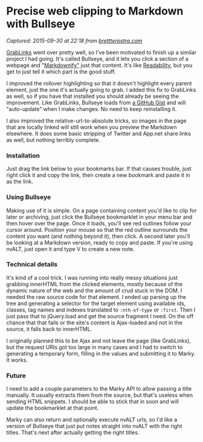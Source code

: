 # Precise web clipping to Markdown with Bullseye

_Captured: 2015-09-30 at 22:18 from [brettterpstra.com](http://brettterpstra.com/2013/07/30/precise-web-clipping-to-markdown-with-bullseye/)_

[GrabLinks](http://brettterpstra.com/2013/07/04/grablinks-bookmarklet-2-dot-0/) went over pretty well, so I've been motivated to finish up a similar project I had going. It's called Bullseye, and it lets you click a section of a webpage and "[Markdownify"](http://brettterpstra.com/2012/06/20/marky-the-markdownifier-reintroductions/) just that content. It's like [Readability](http://lab.arc90.com/2009/03/02/readability/), but you get to just tell it which part is the good stuff.

I improved the rollover highlighting so that it doesn't highlight every parent element, just the one it's actually going to grab. I added this fix to GrabLinks as well, so if you have that installed you should already be seeing the improvement. Like GrabLinks, Bullseye loads from [a GitHub Gist](https://gist.github.com/ttscoff/6109434) and will "auto-update" when I make changes. No need to keep reinstalling it.

I also improved the relative-url-to-absolute tricks, so images in the page that are locally linked will still work when you preview the Markdown elsewhere. It does some basic stripping of Twitter and App.net share links as well, but nothing terribly complete.

### Installation

Just drag the link below to your bookmarks bar. If that causes trouble, just right click it and copy the link, then create a new bookmark and paste it in as the link.

### Using Bullseye

Making use of it is simple. On a page containing content you'd like to clip for later or archiving, just click the Bullseye bookmarklet in your menu bar and then hover over the page. Once it loads, you'll see red outlines follow your cursor around. Position your mouse so that the red outline surrounds the content you want (and nothing beyond it), then click. A second later you'll be looking at a Markdown version, ready to copy and paste. If you're using nvALT, just open it and type V to create a new note.

### Technical details

It's kind of a cool trick. I was running into really messy situations just grabbing innerHTML from the clicked elements, mostly because of the dynamic nature of the web and the amount of crud stuck in the DOM. I needed the raw source code for that element. I ended up parsing up the tree and generating a selector for the target element using available ids, classes, tag names and indexes translated to `:nth-of-type` or `:first`. Then I just pass that to jQuery.load and get the source fragment I need. On the off chance that that fails or the site's content is Ajax-loaded and not in the source, it falls back to innerHTML.

I originally planned this to be Ajax and not leave the page (like GrabLinks), but the request URIs got too large in many cases and I had to switch to generating a temporary form, filling in the values and submitting it to Marky. It works.

### Future

I need to add a couple parameters to the Marky API to allow passing a title manually. It usually extracts them from the source, but that's useless when sending HTML snippets. I should be able to stick that in soon and will update the bookmarklet at that point.

Marky can also return and optionally execute nvALT urls, so I'd like a version of Bullseye that just put notes straight into nvALT with the right titles. That's next after actually getting the right titles.
